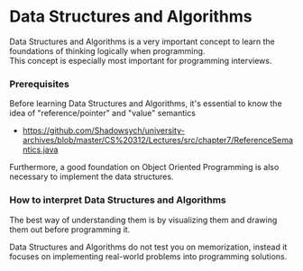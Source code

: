# Data Structures and Algorithms
Data Structures and Algorithms is a very important concept to learn the foundations of thinking logically when programming.  
This concept is especially most important for programming interviews.  

### Prerequisites
Before learning Data Structures and Algorithms, it's essential to know the idea of "reference/pointer" and "value" semantics
- https://github.com/Shadowsych/university-archives/blob/master/CS%20312/Lectures/src/chapter7/ReferenceSemantics.java

Furthermore, a good foundation on Object Oriented Programming is also necessary to implement the data structures.  

### How to interpret Data Structures and Algorithms
The best way of understanding them is by visualizing them and drawing them out before programming it.  

Data Structures and Algorithms do not test you on memorization, instead it focuses on implementing real-world problems into programming solutions.  
